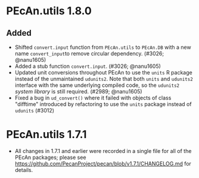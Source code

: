 # PEcAn.utils 1.8.0

## Added

* Shifted `convert.input` function from `PEcAn.utils` to `PEcAn.DB` with a new name `convert_input`to remove circular dependency.
  (#3026; @nanu1605)
* Added a stub function `convert.input`. (#3026; @nanu1605)
* Updated unit conversions throughout PEcAn to use the `units` R package instead of the unmaintained `udunits2`. Note that both `units` and `udunits2` interface with the same underlying compiled code, so the `udunits2` *system library* is still required. (#2989; @nanu1605)
* Fixed a bug in `ud_convert()` where it failed with objects of class "difftime" introduced by refactoring to use the `units` package instead of `udunits` (#3012)

# PEcAn.utils 1.7.1

* All changes in 1.7.1 and earlier were recorded in a single file for all of
  the PEcAn packages; please see
  https://github.com/PecanProject/pecan/blob/v1.7.1/CHANGELOG.md for details.